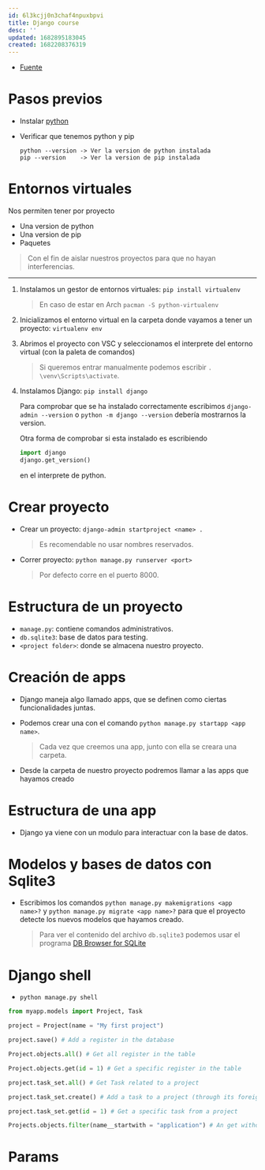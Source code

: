 ```yaml
---
id: 6l3kcjj0n3chaf4npuxbpvi
title: Django course
desc: ''
updated: 1682895183045
created: 1682208376319
---
```


- [Fuente](https://www.youtube.com/watch?v=T1intZyhXDU)

# Pasos previos

- Instalar [python](https://www.python.org/downloads/)
- Verificar que tenemos python y pip

    ```
    python --version -> Ver la version de python instalada
    pip --version    -> Ver la version de pip instalada
    ```

# Entornos virtuales

Nos permiten tener por proyecto

- Una version de python
- Una version de pip
- Paquetes

> Con el fin de aislar nuestros proyectos para que no hayan interferencias.

---

1. Instalamos un gestor de entornos virtuales: `pip install virtualenv`

    > En caso de estar en Arch `pacman -S python-virtualenv`

2. Inicializamos el entorno virtual en la carpeta donde vayamos a tener un proyecto: `virtualenv env`

3. Abrimos el proyecto con VSC y seleccionamos el interprete del entorno virtual (con la paleta de comandos)

    > Si queremos entrar manualmente podemos escribir `. \venv\Scripts\activate`.

4. Instalamos Django:  `pip install django`

    Para comprobar que se ha instalado correctamente escribimos `django-admin --version` o `python -m django --version` debería mostrarnos la version.

    Otra forma de comprobar si esta instalado es escribiendo

    ```python
    import django
    django.get_version()
    ```

    en el interprete de python.

# Crear proyecto

- Crear un proyecto: `django-admin startproject <name> .`

    > Es recomendable no usar nombres reservados.

- Correr proyecto: `python manage.py runserver <port>`

    > Por defecto corre en el puerto 8000.

# Estructura de un proyecto

- `manage.py`: contiene comandos administrativos.
- `db.sqlite3`: base de datos para testing.
- `<project folder>`: donde se almacena nuestro proyecto.

# Creación de apps

- Django maneja algo llamado apps, que se definen como ciertas funcionalidades juntas.

- Podemos crear una con el comando `python manage.py startapp <app name>`.

    > Cada vez que creemos una app, junto con ella se creara una carpeta.

- Desde la carpeta de nuestro proyecto podremos llamar a las apps que hayamos creado

# Estructura de una app

- Django ya viene con un modulo para interactuar con la base de datos.

# Modelos y bases de datos con Sqlite3

-  Escribimos los comandos `python manage.py makemigrations <app name>?` y `python manage.py migrate <app name>?` para que el proyecto detecte los nuevos modelos que hayamos creado.

    > Para ver el contenido del archivo `db.sqlite3` podemos usar el programa [DB Browser for SQLite](https://sqlitebrowser.org/dl/)

# Django shell

- `python manage.py shell`

```python
from myapp.models import Project, Task

project = Project(name = "My first project")

project.save() # Add a register in the database

Project.objects.all() # Get all register in the table

Project.objects.get(id = 1) # Get a specific register in the table

project.task_set.all() # Get Task related to a project

project.task_set.create() # Add a task to a project (through its foreign key)

project.task_set.get(id = 1) # Get a specific task from a project

Projects.objects.filter(name__startwith = "application") # An get without an error
```

# Params
